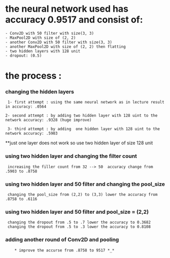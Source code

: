 # the neural network used has accuracy  0.9517 and consist of:
    - Conv2D with 50 filter with size(3, 3) 
    - MaxPool2D with size of (2, 2)
    - another Conv2D with 50 filter with size(3, 3)
    - another MaxPool2D with size of (2, 2) then flatting
    - two hidden layers with 128 unit
    - dropout: (0.5)
    
# the process :

### changing the hidden layers
     1- first attempt : using the same neural network as in lecture result in accuracy: .0564
        
    2- second attempt : by adding two hidden layer with 128 uint to the network accuracy: .9328 (huge improve)
        
     3- third attempt : by adding  one hidden layer with 128 uint to the network accuracy: .5903
     
**just one layer does not work so use two hidden layer of size 128 unit
               
### using two hidden layer and changing the filter count
     increasing the filler count from 32 --> 50  accuracy change from .5903 to .8758
        
### using two hidden layer and 50 filter and changing the pool_size
     changing the pool_size from (2,2) to (3,3) lower the accuracy from .8758 to .6116
        
### using two hidden layer and 50 filter and pool_size = (2,2)
     changing the dropout from .5 to .7 lower the accuracy to 0.3682
     changing the dropout from .5 to .3 lower the accuracy to 0.8108
        
### adding another round of Conv2D and pooling
        * improve the accurse from .8758 to 9517 *_*


  